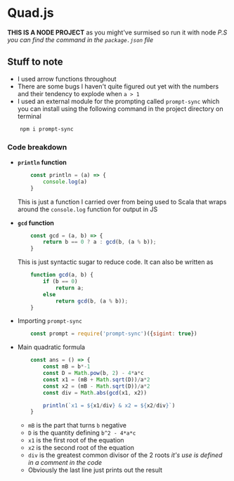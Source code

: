 # Quad.js
**THIS IS A NODE PROJECT** as you might've surmised so run it with node
_P.S you can find the command in the `package.json` file_

## Stuff to note
* I used arrow functions throughout
* There are some bugs I haven't quite figured out yet with the numbers and their tendency to explode when `a > 1`
* I used an external module for the prompting called `prompt-sync` which you can install using the following command in the project directory on terminal
```bash
    npm i prompt-sync
```

### Code breakdown
* **`println` function**
    ```javascript
        const println = (a) => {
            console.log(a)
        }
    ```
    This is just a function I carried over from being used to Scala that wraps around the `console.log` function for output in JS
* **`gcd` function**
    ```javascript
        const gcd = (a, b) => {
            return b == 0 ? a : gcd(b, (a % b));
        }
    ```
    This is just syntactic sugar to reduce code. It can also be written as
    ```javascript
        function gcd(a, b) {
            if (b == 0)
                return a;
            else
                return gcd(b, (a % b));
        }
    ```

* Importing `prompt-sync`
    ```javascript
        const prompt = require('prompt-sync')({sigint: true})
    ```
* Main quadratic formula
    ```javascript
        const ans = () => {
            const mB = b*-1
            const D = Math.pow(b, 2) - 4*a*c
            const x1 = (mB + Math.sqrt(D))/a*2
            const x2 = (mB - Math.sqrt(D))/a*2
            const div = Math.abs(gcd(x1, x2))

            println(`x1 = ${x1/div} & x2 = ${x2/div}`)
        }
    ```
    * `mB` is the part that turns `b` negative
    * `D` is the quantity defining `b^2 - 4*a*c`
    * `x1` is the first root of the equation
    * `x2` is the second root of the equation
    * `div` is the greatest common divisor of the 2 roots _it's use is defined in a comment in the code_
    * Obviously the last line just prints out the result
